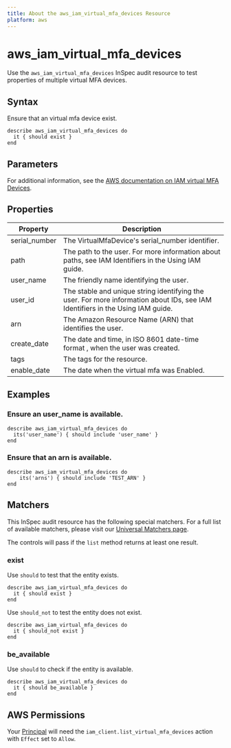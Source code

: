 ```yaml
---
title: About the aws_iam_virtual_mfa_devices Resource
platform: aws
---
```


# aws\_iam\_virtual\_mfa\_devices

Use the `aws_iam_virtual_mfa_devices` InSpec audit resource to test properties of multiple virtual MFA devices.


## Syntax

Ensure that an virtual mfa device exist.

    describe aws_iam_virtual_mfa_devices do
      it { should exist }
    end

## Parameters

For additional information, see the [AWS documentation on IAM virtual MFA Devices](https://docs.aws.amazon.com/AWSCloudFormation/latest/UserGuide/aws-resource-iam-virtualmfadevice.html).

## Properties

| Property | Description|
| --- | --- |
| serial_number |The VirtualMfaDevice's serial_number identifier. |
| path | The path to the user. For more information about paths, see IAM Identifiers in the Using IAM guide. |
| user_name | The friendly name identifying the user. |
| user_id | The stable and unique string identifying the user. For more information about IDs, see IAM Identifiers in the Using IAM guide. |
| arn | The Amazon Resource Name (ARN) that identifies the user. |
| create_date | The date and time, in ISO 8601 date-time format , when the user was created. |
| tags | The tags for the resource. |
| enable_date | The date when the virtual mfa was Enabled.  |

## Examples

### Ensure an user_name is available.

    describe aws_iam_virtual_mfa_devices do
      its('user_name') { should include 'user_name' }
    end

### Ensure that an arn is available.
    describe aws_iam_virtual_mfa_devices do
        its('arns') { should include 'TEST_ARN' }
    end

## Matchers

This InSpec audit resource has the following special matchers. For a full list of available matchers, please visit our [Universal Matchers page](https://www.inspec.io/docs/reference/matchers/).

The controls will pass if the `list` method returns at least one result.

### exist

Use `should` to test that the entity exists.

    describe aws_iam_virtual_mfa_devices do
      it { should exist }
    end

Use `should_not` to test the entity does not exist.

    describe aws_iam_virtual_mfa_devices do
      it { should_not exist }
    end

### be_available

Use `should` to check if the entity is available.

    describe aws_iam_virtual_mfa_devices do
      it { should be_available }
    end

## AWS Permissions

Your [Principal](https://docs.aws.amazon.com/IAM/latest/UserGuide/intro-structure.html#intro-structure-principal) will need the `iam_client.list_virtual_mfa_devices` action with `Effect` set to `Allow`.
